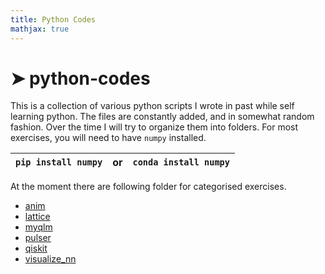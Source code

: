 ```yaml
---
title: Python Codes
mathjax: true
---
```


# ➤ python-codes
This is a collection of various python scripts I wrote in past while self learning python. The files are constantly added, and in somewhat random fashion. Over the time I will try to organize them into folders. For most exercises, you will need to have `numpy` installed.

| `pip install numpy` |or | `conda install numpy` |
|-------------------  |-  |---------------------  |

At the moment there are following folder for categorised exercises.

- [anim](anim/)
- [lattice](lattice/)
- [myqlm](myqlm/)
- [pulser](pulser/)
- [qiskit](qiskit/)
- [visualize_nn](visualize_nn/)